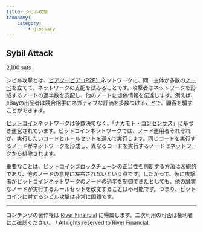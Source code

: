 ```yaml
---
title: シビル攻撃
taxonomy:
    category:
        - glossary
---
```


## Sybil Attack
2,100 sats

シビル攻撃とは、[ピアツーピア（P2P）](http://lostinbitcoin.jp.testrs.jp/staging/glossary/p2p/)ネットワークに、同一主体が多数の[ノード](http://lostinbitcoin.jp.testrs.jp/staging/glossary/node/)を立てて、ネットワークの支配を試みることです。攻撃者はネットワークを形成するノードの過半数を支配し、他のノードに虚偽情報を伝達します。例えば、eBayの出品者は競合相手にネガティブな評価を多数つけることで、顧客を騙すことができます。

[ビットコイン](http://lostinbitcoin.jp.testrs.jp/staging/glossary/bitcoin/)ネットワークは多数決でなく、「ナカモト・[コンセンサス](http://lostinbitcoin.jp.testrs.jp/staging/glossary/consensus/)」に基づき運営されています。ビットコインネットワークでは、ノード運用者それぞれが、実行したいコードとルールセットを選んで実行します。同じコードを実行するノードがネットワークを形成し、異なるコードを実行するノードはネットワークから排除されます。

重要なことは、ビットコイン[ブロックチェーン](http://lostinbitcoin.jp.testrs.jp/staging/glossary/blockchain/)の正当性を判断する方法は客観的であり、他のノードの意見に左右されないという点です。したがって、仮に攻撃者がビットコインネットワークのノードの過半を制御できたとしても、他の誠実なノードが実行するルールセットを改変することは不可能です。つまり、ビットコインに対するシビル攻撃は非常に困難です。

---
コンテンツの著作権は [River Financial](https://river.com/) に帰属します。二次利用の可否は権利者にご確認ください。 / All rights reserved to River Financial.
